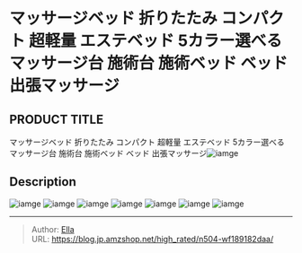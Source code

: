 # マッサージベッド 折りたたみ コンパクト 超軽量 エステベッド 5カラー選べる マッサージ台 施術台 施術ベッド ベッド 出張マッサージ


## PRODUCT TITLE 

マッサージベッド 折りたたみ コンパクト 超軽量 エステベッド 5カラー選べる マッサージ台 施術台 施術ベッド ベッド 出張マッサージ![iamge](https://b2bfiles1.gigab2b.cn/image/wkseller/1157/20220829_295036aed965463854e168c0c94cc971.jpg)

## Description











![iamge](https://b2bfiles1.gigab2b.cn/image/wkseller/1157/20220829_3f28838b11773568bde7d49b269ae8a3.jpg)
![iamge](https://b2bfiles1.gigab2b.cn/image/wkseller/1157/20220829_3720fe1efa33d0b008d9149488886358.jpg)
![iamge](https://b2bfiles1.gigab2b.cn/image/wkseller/1157/20220829_caee5931dfca011c2cb472b788db58ff.jpg)
![iamge](https://b2bfiles1.gigab2b.cn/image/wkseller/1157/20220829_e8c8aa24f8d83a713299f272ffa33894.jpg)
![iamge](https://b2bfiles1.gigab2b.cn/image/wkseller/1157/20220829_8626219b213d9a003cfe597e9ac6ac34.jpg)
![iamge](nan)
![iamge](nan)


---

> Author: [Ella](https://blog.jp.amzshop.net/)  
> URL: https://blog.jp.amzshop.net/high_rated/n504-wf189182daa/  

